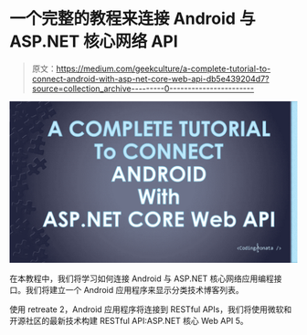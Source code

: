 # 一个完整的教程来连接 Android 与 ASP.NET 核心网络 API

> 原文：<https://medium.com/geekculture/a-complete-tutorial-to-connect-android-with-asp-net-core-web-api-db5e439204d7?source=collection_archive---------0----------------------->

![](img/955d276d642549dd1ba5a17c409b532c.png)

在本教程中，我们将学习如何连接 Android 与 ASP.NET 核心网络应用编程接口。我们将建立一个 Android 应用程序来显示分类技术博客列表。

使用 retreate 2，Android 应用程序将连接到 RESTful APIs，我们将使用微软和开源社区的最新技术构建 RESTful API:ASP.NET 核心 Web API 5。